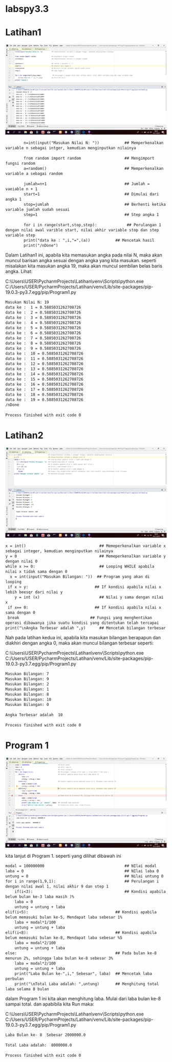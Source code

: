 # labspy3.3
# Latihan1
![](https://github.com/aditya-sultan/labspy3.3/blob/master/gambar%20tugas.PNG)

            n=int(input("Masukan Nilai N: "))           ## Memperkenalkan variable n sebagai intger, kemudian menginputkan nilainya

            from random import random                   ## Mengimport fungsi random
            a=random()                                  ## Memperkenalkan variable a sebagai random

            jumlah=n+1                                  ## Jumlah = vaeiable n + 1
            start=1                                     ## Dimulai dari angka 1
            stop=jumlah                                 ## Berhenti ketika variable jumlah sudah sesuai
            step=1                                      ## Step angka 1

            for i in range(start,stop,step):             ## Perulangan 1 dengan nilai awal varible start, nilai akhir variable stop dan step variable step
            print("data ke : ",i,"=",(a))           ## Mencetak hasil
            print("/nDone")

Dalam Latihan1 ini, apabila kita memasukan angka pada nilai N, maka akan muncul barisan angka sesuai dengan angka yang kita masukan.
seperti misalakan kita masukan angka 19, maka akan muncul sembilan belas baris angka. Lihat:

C:\Users\USER\PycharmProjects\Latihan\venv\Scripts\python.exe C:/Users/USER/PycharmProjects/Latihan/venv/Lib/site-packages/pip-19.0.3-py3.7.egg/pip/Program1.py

    Masukan Nilai N: 19
    data ke :  1 = 0.5885031262708726
    data ke :  2 = 0.5885031262708726
    data ke :  3 = 0.5885031262708726
    data ke :  4 = 0.5885031262708726
    data ke :  5 = 0.5885031262708726
    data ke :  6 = 0.5885031262708726
    data ke :  7 = 0.5885031262708726
    data ke :  8 = 0.5885031262708726
    data ke :  9 = 0.5885031262708726
    data ke :  10 = 0.5885031262708726
    data ke :  11 = 0.5885031262708726
    data ke :  12 = 0.5885031262708726
    data ke :  13 = 0.5885031262708726
    data ke :  14 = 0.5885031262708726
    data ke :  15 = 0.5885031262708726
    data ke :  16 = 0.5885031262708726
    data ke :  17 = 0.5885031262708726
    data ke :  18 = 0.5885031262708726
    data ke :  19 = 0.5885031262708726
    /nDone

    Process finished with exit code 0





# Latihan2
![](https://github.com/aditya-sultan/labspy3.3/blob/master/gambar%20tugas%202.PNG)

    x = int()                                ## Memeperkenalkan variable x sebagai integer, kemudian menginputkan nilainya
    y = 0                                    ## Memeperkenalkan variable y dengan nilai 0
    while x >= 0:                            ## Looping WHILE apabila nilai x tidak sama dengan 0
      x = int(input("Masukan Bilangan: "))  ## Program yang akan di looping
     if x > y:                             ## If kondisi apabila nilai x lebih beesqr dari nilai y
        y = int (x)                          ## Nilai y sama dengan nilai x
     if x== 0:                             ## If kondisi apabila nilai x sama dengan 0
     break                               ## Fungsi yang menghentikan operasi dibawanya jika suatu kondisi yang ditentukan telah tercapai
    print("\nAngka Terbesar adalah ",y)      ## Mencetak bilangan terbesar


Nah pada latihan kedua ini, apabila kita masukan bilangan berapapun dan diakhiri dengan angka 0, maka akan muncul bilangan terbesar seperti:

C:\Users\USER\PycharmProjects\Latihan\venv\Scripts\python.exe C:/Users/USER/PycharmProjects/Latihan/venv/Lib/site-packages/pip-19.0.3-py3.7.egg/pip/Program1.py

    Masukan Bilangan: 7
    Masukan Bilangan: 9
    Masukan Bilangan: 2
    Masukan Bilangan: 1
    Masukan Bilangan: 8
    Masukan Bilangan: 10
    Masukan Bilangan: 0

    Angka Terbesar adalah  10

    Process finished with exit code 0


# Program 1
![](https://github.com/aditya-sultan/labspy3.3/blob/master/gambar%20tugas%203.PNG)

kita lanjut di Program 1. seperti yang dilihat dibawah ini


    modal = 100000000                                   ## NIlai modal
    laba = 0                                            ## NIlai laba 0
    untung = 0                                          ## Nilai untung 0
    for i in range(1,9,1):                              ## Perulangan i dengan nilai awal 1, nilai akhir 9 dan step 1
        if(i<3):                                        ## Kondisi apabila belum bulan ke-3 laba masih )%
        laba = 0
        untung = untung + laba
    elif(i<5):                                      ## Kondisi apabila belum memasuki bulan ke-5, Mendapat laba sebesar 1%
        laba + modal*1/100
        untung = untung + laba
    elif(i<8):                                      ## Kondisi apabila belum memasuki bulan ke-8, Mendapat laba sebesar %5
        laba = modal*2/100
        untung = untung + laba
    else:                                           ## Pada bulan ke-8 menurun 2%, sehingga laba bulan ke-8 sebesar 3%
        laba = modal*2/100
        untung = untung + laba
        print("Laba Bulan ke-",i," Sebesar", laba)  ## Mencetak laba perbulan
        print("\nTotal Laba adalah: ",untung)       ## Menghitung total laba selama 8 bulan

dalam Program 1 ini kita akan menghitung laba. Mulai dari laba bulan ke-8 sampai total. dan apabibila kita Run maka:

C:\Users\USER\PycharmProjects\Latihan\venv\Scripts\python.exe C:/Users/USER/PycharmProjects/Latihan/venv/Lib/site-packages/pip-19.0.3-py3.7.egg/pip/Program1.py

    Laba Bulan ke- 8  Sebesar 2000000.0

    Total Laba adalah:  8000000.0

    Process finished with exit code 0
